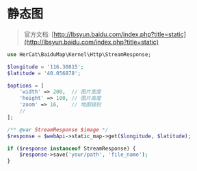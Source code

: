 # 静态图

> 官方文档: [http://lbsyun.baidu.com/index.php?title=static](http://lbsyun.baidu.com/index.php?title=static)

```php
use HerCat\BaiduMap\Kernel\Http\StreamResponse;

$longitude = '116.30815';
$latitude = '40.056878';

$options = [
    'width' => 200,  // 图片宽度
    'height' => 100, // 图片高度
    'zoom' => 16,    // 地图级别
    //
];

/** @var StreamResponse $image */
$response = $webApi->static_map->get($longitude, $latitude);

if ($response instanceof StreamResponse) {
    $response->save('your/path', 'file_name');
}
```
